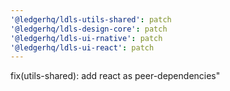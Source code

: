 ```yaml
---
'@ledgerhq/ldls-utils-shared': patch
'@ledgerhq/ldls-design-core': patch
'@ledgerhq/ldls-ui-rnative': patch
'@ledgerhq/ldls-ui-react': patch
---
```


fix(utils-shared): add react as peer-dependencies"
